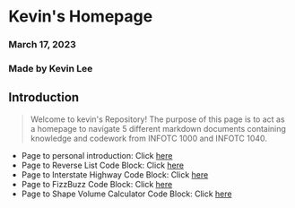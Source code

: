 # Kevin's Homepage
### March 17, 2023
### Made by Kevin Lee

## Introduction

> Welcome to kevin's Repository! The purpose of this page is to act as a homepage to navigate 5 different markdown documents containing knowledge and codework from INFOTC 1000 and INFOTC 1040.

* Page to personal introduction: Click [here](https://github.com/kevinkee99/Kevo-Repository/blob/f12034e195073001e40dcc43e66f87e7b883f453/personal%20info.md)
* Page to Reverse List Code Block: Click [here](https://github.com/kevinkee99/Kevo-Repository/blob/f12034e195073001e40dcc43e66f87e7b883f453/Reverse%20List%20Python.md)
* Page to Interstate Highway Code Block: Click [here](https://github.com/kevinkee99/Kevo-Repository/blob/f12034e195073001e40dcc43e66f87e7b883f453/Interstate%20Python.md)
* Page to FizzBuzz Code Block: Click [here](https://github.com/kevinkee99/Kevo-Repository/blob/f12034e195073001e40dcc43e66f87e7b883f453/fizzbuzz.md)
* Page to Shape Volume Calculator Code Block: Click [here](https://github.com/kevinkee99/Kevo-Repository/blob/f12034e195073001e40dcc43e66f87e7b883f453/Volume%20of%20a%20Shape.md)
